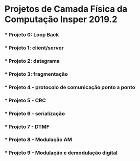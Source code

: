 # Projetos de Camada Física da Computação Insper 2019.2

### * Projeto 0: Loop Back

### * Projeto 1: client/server

### * Projeto 2: datagrama

### * Projeto 3: fragmentação

### * Projeto 4 - protocolo de comunicação ponto a ponto

### * Projeto 5 - CRC

### * Projeto 6 - serialização

### * Projeto 7 - DTMF

### * Projeto 8 - Modulação AM

### * Projeto 9 - Modulação e demodulação digital
